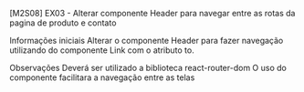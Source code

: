 [M2S08] EX03 - Alterar componente Header para navegar entre as rotas da pagina de produto e contato

Informações iniciais
Alterar o componente Header para fazer navegação utilizando do componente Link com o atributo to.

Observações
Deverá ser utilizado a biblioteca react-router-dom
O uso do componente <Link/> facilitara a navegação entre as telas